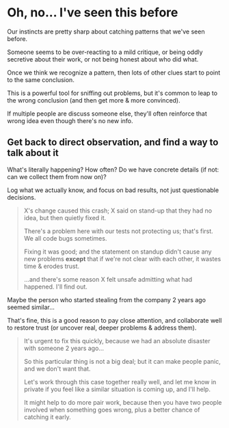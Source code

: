 # Oh, no... I've seen this before

Our instincts are pretty sharp about catching patterns that we've seen before.

Someone seems to be over-reacting to a mild critique, or being oddly secretive about their work, or not being honest about who did what.

Once we think we recognize a pattern, then lots of other clues start to point to the same conclusion.

This is a powerful tool for sniffing out problems, but it's common to leap to the wrong conclusion (and then get more & more convinced).

If multiple people are discuss someone else, they'll often reinforce that wrong idea even though there's no new info.

## Get back to direct observation, and find a way to talk about it

What's literally happening? How often? Do we have concrete details (if not: can we collect them from now on)?

Log what we actually know, and focus on bad results, not just questionable decisions.

> X's change caused this crash; X said on stand-up that they had no idea, but then quietly fixed it.
>
> There's a problem here with our tests not protecting us; that's first. We all code bugs sometimes.
>
> Fixing it was good; and the statement on standup didn't cause any new problems **except** that if we're not clear with each other, it wastes time & erodes trust.
>
> ...and there's some reason X felt unsafe admitting what had happened. I'll find out.

Maybe the person who started stealing from the company 2 years ago seemed similar...

That's fine, this is a good reason to pay close attention, and collaborate well to restore trust (or uncover real, deeper problems & address them).

> It's urgent to fix this quickly, because we had an absolute disaster with someone 2 years ago...  
>  
> So this particular thing is not a big deal; but it can make people panic, and we don't want that.  
>  
> Let's work through this case together really well, and let me know in private if you feel like a similar situation is coming up, and I'll help.  
>  
> It might help to do more pair work, because then you have two people involved when something goes wrong, plus a better chance of catching it early.